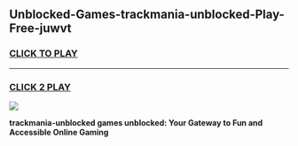 
## Unblocked-Games-trackmania-unblocked-Play-Free-juwvt
<h3>
<a href="https://premium76.site?title=trackmania-unblocked&ref=20M">CLICK TO PLAY</a></h3>
<hr>

<h3>
<a href="https://premium76.site?title=trackmania-unblocked&ref=20M">CLICK 2 PLAY</a>
  
</h3>

<a href="https://premium76.site?title=trackmania-unblocked&ref=19M"><img src="https://clearcache.store/games.png"></a>


**trackmania-unblocked games unblocked: Your Gateway to Fun and Accessible Online Gaming**
